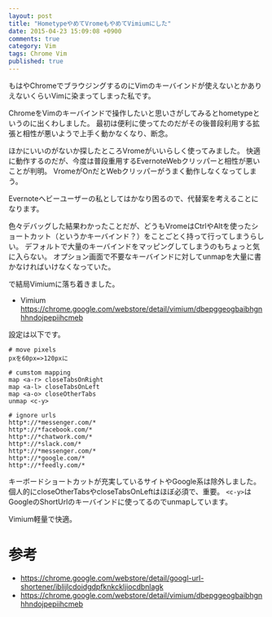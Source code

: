 ```yaml
---
layout: post
title: "HometypeやめてVromeもやめてVimiumにした"
date: 2015-04-23 15:09:08 +0900 
comments: true
category: Vim
tags: Chrome Vim
published: true
---
```


もはやChromeでブラウジングするのにVimのキーバインドが使えないとかありえないくらいVimに染まってしまった私です。

ChromeをVimのキーバインドで操作したいと思いさがしてみるとhometypeというのに出くわしました。
最初は便利に使ってたのだがその後普段利用する拡張と相性が悪いようで上手く動かなくなり、断念。

ほかにいいのがないか探したところVromeがいいらしく使ってみました。
快適に動作するのだが、今度は普段重用するEvernoteWebクリッパーと相性が悪いことが判明。
VromeがOnだとWebクリッパーがうまく動作しなくなってしまう。

Evernoteヘビーユーザーの私としてはかなり困るので、代替案を考えることになります。

色々デバッグした結果わかったことだが、どうもVromeはCtrlやAltを使ったショートカット（というかキーバインド？）をことごとく持って行ってしまうらしい。
デフォルトで大量のキーバインドをマッピングしてしまうのもちょっと気に入らない。
オプション画面で不要なキーバインドに対してunmapを大量に書かなければいけなくなっていた。



で結局Vimiumに落ち着きました。

- Vimium <https://chrome.google.com/webstore/detail/vimium/dbepggeogbaibhgnhhndojpepiihcmeb>

設定は以下です。

```
# move pixels
pxを60px=>120pxに

# cumstom mapping
map <a-r> closeTabsOnRight
map <a-l> closeTabsOnLeft
map <a-o> closeOtherTabs
unmap <c-y>

# ignore urls
http*://*messenger.com/*
http*://*facebook.com/*
http*://*chatwork.com/*
http*://*slack.com/*
http*://*messenger.com/*
http*://*google.com/*
http*://*feedly.com/*
```

キーボードショートカットが充実しているサイトやGoogle系は除外しました。
個人的にcloseOtherTabsやcloseTabsOnLeftはほぼ必須で、重要。
`<c-y>`はGoogleのShortUrlのキーバインドに使ってるのでunmapしています。


Vimium軽量で快適。

# 参考

- <https://chrome.google.com/webstore/detail/googl-url-shortener/iblijlcdoidgdpfknkckljiocdbnlagk>
- <https://chrome.google.com/webstore/detail/vimium/dbepggeogbaibhgnhhndojpepiihcmeb>

